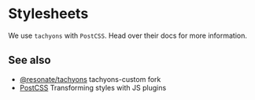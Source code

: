 # Stylesheets

We use `tachyons` with `PostCSS`. Head over their docs for more information.

## See also

- [@resonate/tachyons](/packages/tachyons) tachyons-custom fork
- [PostCSS](https://github.com/postcss/postcss) Transforming styles with JS plugins
